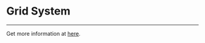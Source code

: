 # Grid System

<hr/>

Get more information at [here](https://getbootstrap.com/docs/4.3/layout/grid/).
